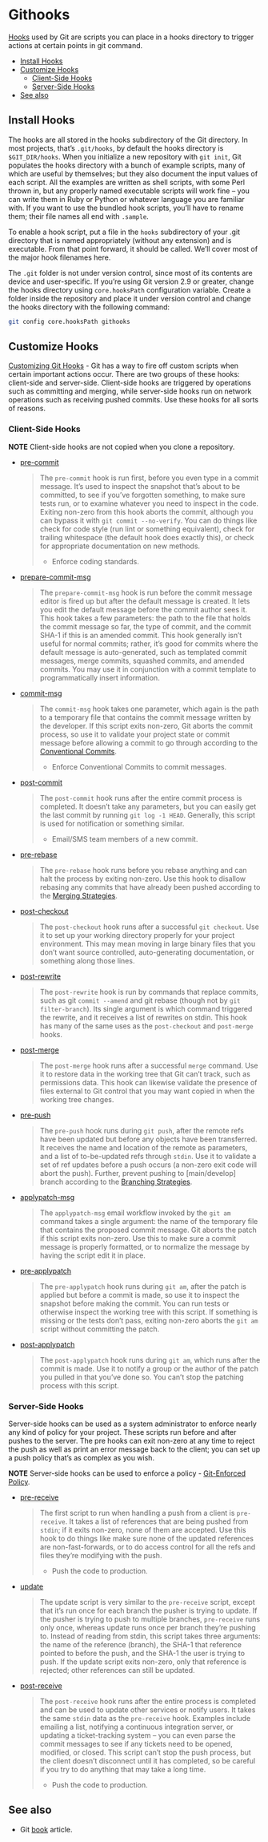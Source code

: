 # Githooks

[Hooks](https://sentenz.github.io/backup-service/website/git-scm.com/docs/githooks) used by Git are scripts you can place in a hooks directory to trigger actions at certain points in git command.

- [Install Hooks](#install-hooks)
- [Customize Hooks](#customize-hooks)
  - [Client-Side Hooks](#client-side-hooks)
  - [Server-Side Hooks](#server-side-hooks)
- [See also](#see-also)

## Install Hooks

The hooks are all stored in the hooks subdirectory of the Git directory. In most projects, that’s `.git/hooks`, by default the hooks directory is `$GIT_DIR/hooks`. When you initialize a new repository with `git init`, Git populates the hooks directory with a bunch of example scripts, many of which are useful by themselves; but they also document the input values of each script. All the examples are written as shell scripts, with some Perl thrown in, but any properly named executable scripts will work fine – you can write them in Ruby or Python or whatever language you are familiar with. If you want to use the bundled hook scripts, you’ll have to rename them; their file names all end with `.sample`.

To enable a hook script, put a file in the `hooks` subdirectory of your .git directory that is named appropriately (without any extension) and is executable. From that point forward, it should be called. We’ll cover most of the major hook filenames here.

The `.git` folder is not under version control, since most of its contents are device and user-specific. If you’re using Git version 2.9 or greater, change the hooks directory using `core.hooksPath` configuration variable. Create a folder inside the repository and place it under version control and change the hooks directory with the following command:

```bash
git config core.hooksPath githooks
```

## Customize Hooks

[Customizing Git Hooks](https://git-scm.com/book/en/v2/Customizing-Git-Git-Hooks) - Git has a way to fire off custom scripts when certain important actions occur. There are two groups of these hooks: client-side and server-side. Client-side hooks are triggered by operations such as committing and merging, while server-side hooks run on network operations such as receiving pushed commits. Use these hooks for all sorts of reasons.

### Client-Side Hooks

**NOTE** Client-side hooks are not copied when you clone a repository.

- [pre-commit](https://sentenz.github.io/backup-service/website/git-scm.com/docs/githooks#_pre_commit)
  > The `pre-commit` hook is run first, before you even type in a commit message. It’s used to inspect the snapshot that’s about to be committed, to see if you’ve forgotten something, to make sure tests run, or to examine whatever you need to inspect in the code. Exiting non-zero from this hook aborts the commit, although you can bypass it with `git commit --no-verify`. You can do things like check for code style (run lint or something equivalent), check for trailing whitespace (the default hook does exactly this), or check for appropriate documentation on new methods.
  >
  > - Enforce coding standards.

- [prepare-commit-msg](https://sentenz.github.io/backup-service/website/git-scm.com/docs/githooks#_prepare_commit_msg)
  > The `prepare-commit-msg` hook is run before the commit message editor is fired up but after the default message is created. It lets you edit the default message before the commit author sees it. This hook takes a few parameters: the path to the file that holds the commit message so far, the type of commit, and the commit SHA-1 if this is an amended commit. This hook generally isn’t useful for normal commits; rather, it’s good for commits where the default message is auto-generated, such as templated commit messages, merge commits, squashed commits, and amended commits. You may use it in conjunction with a commit template to programmatically insert information.

- [commit-msg](https://sentenz.github.io/backup-service/website/git-scm.com/docs/githooks#_commit_msg)
  > The `commit-msg` hook takes one parameter, which again is the path to a temporary file that contains the commit message written by the developer. If this script exits non-zero, Git aborts the commit process, so use it to validate your project state or commit message before allowing a commit to go through according to the [Conventional Commits](https://sentenz.github.io/guides/convention/conventional-commits.html).
  >
  > - Enforce Conventional Commits to commit messages.

- [post-commit](https://sentenz.github.io/backup-service/website/git-scm.com/docs/githooks#_post_commit)
  > The `post-commit` hook runs after the entire commit process is completed. It doesn’t take any parameters, but you can easily get the last commit by running `git log -1 HEAD`. Generally, this script is used for notification or something similar.
  >
  > - Email/SMS team members of a new commit.

- [pre-rebase](https://sentenz.github.io/backup-service/website/git-scm.com/docs/githooks#_pre_rebase)
  > The `pre-rebase` hook runs before you rebase anything and can halt the process by exiting non-zero. Use this hook to disallow rebasing any commits that have already been pushed according to the [Merging Strategies](https://sentenz.github.io/guides/about/merging-strategies.html).

- [post-checkout](https://sentenz.github.io/backup-service/website/git-scm.com/docs/githooks#_post_checkout)
  > The `post-checkout` hook runs after a successful `git checkout`. Use it to set up your working directory properly for your project environment. This may mean moving in large binary files that you don’t want source controlled, auto-generating documentation, or something along those lines.

- [post-rewrite](https://sentenz.github.io/backup-service/website/git-scm.com/docs/githooks/ru.html#_post_rewrite)
  > The `post-rewrite` hook is run by commands that replace commits, such as git `commit --amend` and git rebase (though not by `git filter-branch`). Its single argument is which command triggered the rewrite, and it receives a list of rewrites on stdin. This hook has many of the same uses as the `post-checkout` and `post-merge` hooks.

- [post-merge](https://sentenz.github.io/backup-service/website/git-scm.com/docs/githooks#_post_merge)
  > The `post-merge` hook runs after a successful `merge` command. Use it to restore data in the working tree that Git can’t track, such as permissions data. This hook can likewise validate the presence of files external to Git control that you may want copied in when the working tree changes.

- [pre-push](https://sentenz.github.io/backup-service/website/git-scm.com/docs/githooks#_pre_push)
  > The `pre-push` hook runs during `git push`, after the remote refs have been updated but before any objects have been transferred. It receives the name and location of the remote as parameters, and a list of to-be-updated refs through `stdin`. Use it to validate a set of ref updates before a push occurs (a non-zero exit code will abort the push). Further, prevent pushing to [main/develop] branch according to the [Branching Strategies](https://sentenz.github.io/guides/about/branching-strategies.html).

- [applypatch-msg](https://sentenz.github.io/backup-service/website/git-scm.com/docs/githooks#_applypatch_msg)
  > The `applypatch-msg` email workflow invoked by the `git am` command takes a single argument: the name of the temporary file that contains the proposed commit message. Git aborts the patch if this script exits non-zero. Use this to make sure a commit message is properly formatted, or to normalize the message by having the script edit it in place.

- [pre-applypatch](https://sentenz.github.io/backup-service/website/git-scm.com/docs/githooks#_pre_applypatch)
  > The `pre-applypatch` hook runs during `git am`, after the patch is applied but before a commit is made, so use it to inspect the snapshot before making the commit. You can run tests or otherwise inspect the working tree with this script. If something is missing or the tests don’t pass, exiting non-zero aborts the `git am` script without committing the patch.

- [post-applypatch](https://sentenz.github.io/backup-service/website/git-scm.com/docs/githooks#_post_applypatch)
  > The `post-applypatch` hook runs during `git am`, which runs after the commit is made. Use it to notify a group or the author of the patch you pulled in that you’ve done so. You can’t stop the patching process with this script.

### Server-Side Hooks

Server-side hooks can be used as a system administrator to enforce nearly any kind of policy for your project. These scripts run before and after pushes to the server. The pre hooks can exit non-zero at any time to reject the push as well as print an error message back to the client; you can set up a push policy that’s as complex as you wish.

**NOTE** Server-side hooks can be used to enforce a policy - [Git-Enforced Policy](https://git-scm.com/book/en/v2/Customizing-Git-An-Example-Git-Enforced-Policy).

- [pre-receive](https://sentenz.github.io/backup-service/website/git-scm.com/docs/githooks#pre-receive)
  > The first script to run when handling a push from a client is `pre-receive`. It takes a list of references that are being pushed from `stdin`; if it exits non-zero, none of them are accepted. Use this hook to do things like make sure none of the updated references are non-fast-forwards, or to do access control for all the refs and files they’re modifying with the push.
  >
  > - Push the code to production.

- [update](https://sentenz.github.io/backup-service/website/git-scm.com/docs/githooks#update)
  > The update script is very similar to the `pre-receive` script, except that it’s run once for each branch the pusher is trying to update. If the pusher is trying to push to multiple branches, `pre-receive` runs only once, whereas update runs once per branch they’re pushing to. Instead of reading from stdin, this script takes three arguments: the name of the reference (branch), the SHA-1 that reference pointed to before the push, and the SHA-1 the user is trying to push. If the update script exits non-zero, only that reference is rejected; other references can still be updated.

- [post-receive](https://sentenz.github.io/backup-service/website/git-scm.com/docs/githooks#post-receive)
  > The `post-receive` hook runs after the entire process is completed and can be used to update other services or notify users. It takes the same `stdin` data as the `pre-receive` hook. Examples include emailing a list, notifying a continuous integration server, or updating a ticket-tracking system – you can even parse the commit messages to see if any tickets need to be opened, modified, or closed. This script can’t stop the push process, but the client doesn’t disconnect until it has completed, so be careful if you try to do anything that may take a long time.
  >
  > - Push the code to production.

## See also

- Git [book](https://git-scm.com/book/en/v2) article.
